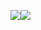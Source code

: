 <img src="http://joinbrink.com/assets/images/repo/Brink.png?"><img src="http://joinbrink.com/assets/images/repo/Swift-logo.png">

